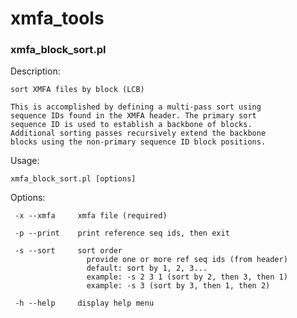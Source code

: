 # xmfa_tools 

### xmfa_block_sort.pl
Description:

    sort XMFA files by block (LCB)

    This is accomplished by defining a multi-pass sort using
    sequence IDs found in the XMFA header. The primary sort 
    sequence ID is used to establish a backbone of blocks. 
    Additional sorting passes recursively extend the backbone
    blocks using the non-primary sequence ID block positions.

Usage:

    xmfa_block_sort.pl [options]

Options:

     -x --xmfa     xmfa file (required)

     -p --print    print reference seq ids, then exit

     -s --sort     sort order
                     provide one or more ref seq ids (from header)
                     default: sort by 1, 2, 3... 
                     example: -s 2 3 1 (sort by 2, then 3, then 1)
                     example: -s 3 (sort by 3, then 1, then 2)

     -h --help     display help menu
